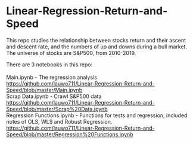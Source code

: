 # Linear-Regression-Return-and-Speed

This repo studies the relationship between stocks return and their ascent and descent rate, and the numbers of up and downs during a bull market.
The universe of stocks are S&P500, from 2010-2019.

There are 3 notebooks in this repo:<br><br>
Main.ipynb                 - The regression analysis<br>
https://github.com/lauwo711/Linear-Regression-Return-and-Speed/blob/master/Main.ipynb<br>
Scrap Data.ipynb           - Crawl S&P500 data<br>
https://github.com/lauwo711/Linear-Regression-Return-and-Speed/blob/master/Scrap%20Data.ipynb<br>
Regression Functions.ipynb - Functions for tests and regression, included notes of OLS, WLS and Robust Regression.<br>
https://github.com/lauwo711/Linear-Regression-Return-and-Speed/blob/master/Regression%20Functions.ipynb<br>
